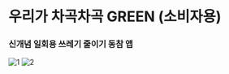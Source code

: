 # 우리가 차곡차곡 GREEN (소비자용)
### 신개념 일회용 쓰레기 줄이기 동참 앱

![1](https://user-images.githubusercontent.com/71006256/93233442-0ba9b000-f7b6-11ea-82d8-6455bc6973f3.png)
![2](https://user-images.githubusercontent.com/71006256/93233448-0c424680-f7b6-11ea-975f-9537d9955714.png)

